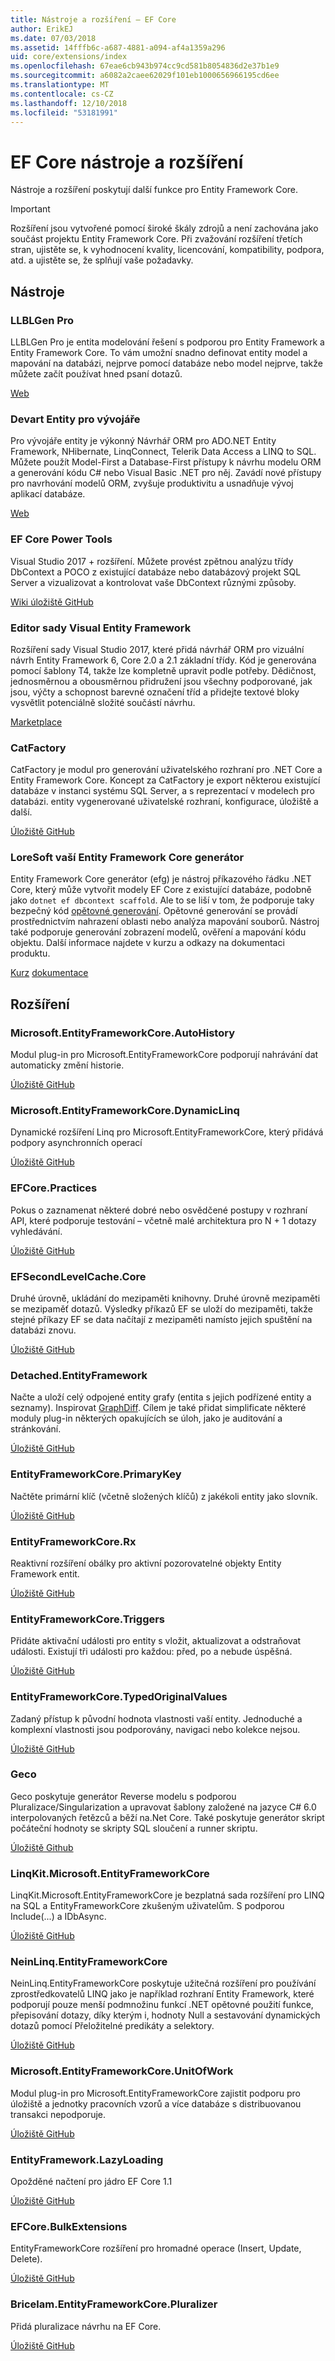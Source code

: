 ```yaml
---
title: Nástroje a rozšíření – EF Core
author: ErikEJ
ms.date: 07/03/2018
ms.assetid: 14fffb6c-a687-4881-a094-af4a1359a296
uid: core/extensions/index
ms.openlocfilehash: 67eae6cb943b974cc9cd581b8054836d2e37b1e9
ms.sourcegitcommit: a6082a2caee62029f101eb1000656966195cd6ee
ms.translationtype: MT
ms.contentlocale: cs-CZ
ms.lasthandoff: 12/10/2018
ms.locfileid: "53181991"
---
```

# <a name="ef-core-tools--extensions"></a>EF Core nástroje a rozšíření

Nástroje a rozšíření poskytují další funkce pro Entity Framework Core.

> [!IMPORTANT]  
> Rozšíření jsou vytvořené pomocí široké škály zdrojů a není zachována jako součást projektu Entity Framework Core. Při zvažování rozšíření třetích stran, ujistěte se, k vyhodnocení kvality, licencování, kompatibility, podpora, atd. a ujistěte se, že splňují vaše požadavky.

## <a name="tools"></a>Nástroje

### <a name="llblgen-pro"></a>LLBLGen Pro

LLBLGen Pro je entita modelování řešení s podporou pro Entity Framework a Entity Framework Core. To vám umožní snadno definovat entity model a mapování na databázi, nejprve pomocí databáze nebo model nejprve, takže můžete začít používat hned psaní dotazů.

[Web](https://www.llblgen.com/)

### <a name="devart-entity-developer"></a>Devart Entity pro vývojáře

Pro vývojáře entity je výkonný Návrhář ORM pro ADO.NET Entity Framework, NHibernate, LinqConnect, Telerik Data Access a LINQ to SQL. Můžete použít Model-First a Database-First přístupy k návrhu modelu ORM a generování kódu C# nebo Visual Basic .NET pro něj. Zavádí nové přístupy pro navrhování modelů ORM, zvyšuje produktivitu a usnadňuje vývoj aplikací databáze.

[Web](https://www.devart.com/entitydeveloper/)

### <a name="ef-core-power-tools"></a>EF Core Power Tools

Visual Studio 2017 + rozšíření. Můžete provést zpětnou analýzu třídy DbContext a POCO z existující databáze nebo databázový projekt SQL Server a vizualizovat a kontrolovat vaše DbContext různými způsoby.

[Wiki úložiště GitHub](https://github.com/ErikEJ/SqlCeToolbox/wiki/EF-Core-Power-Tools)

### <a name="entity-framework-visual-editor"></a>Editor sady Visual Entity Framework

Rozšíření sady Visual Studio 2017, které přidá návrhář ORM pro vizuální návrh Entity Framework 6, Core 2.0 a 2.1 základní třídy. Kód je generována pomocí šablony T4, takže lze kompletně upravit podle potřeby. Dědičnost, jednosměrnou a obousměrnou přidružení jsou všechny podporované, jak jsou, výčty a schopnost barevné označení tříd a přidejte textové bloky vysvětlit potenciálně složité součástí návrhu.

[Marketplace](https://marketplace.visualstudio.com/items?itemName=michaelsawczyn.EFDesigner)

### <a name="catfactory"></a>CatFactory

CatFactory je modul pro generování uživatelského rozhraní pro .NET Core a Entity Framework Core. Koncept za CatFactory je export některou existující databáze v instanci systému SQL Server, a s reprezentací v modelech pro databázi. entity vygenerované uživatelské rozhraní, konfigurace, úložiště a další.

[Úložiště GitHub](https://github.com/hherzl/CatFactory.EntityFrameworkCore)

### <a name="loresofts-entity-framework-core-generator"></a>LoreSoft vaší Entity Framework Core generátor

Entity Framework Core generátor (efg) je nástroj příkazového řádku .NET Core, který může vytvořit modely EF Core z existující databáze, podobně jako `dotnet ef dbcontext scaffold`. Ale to se liší v tom, že podporuje taky bezpečný kód [opětovné generování](https://efg.loresoft.com/en/latest/regeneration/). Opětovné generování se provádí prostřednictvím nahrazení oblasti nebo analýza mapování souborů. Nástroj také podporuje generování zobrazení modelů, ověření a mapování kódu objektu. Další informace najdete v kurzu a odkazy na dokumentaci produktu.

[Kurz](http://www.loresoft.com/Generate-ASP-NET-Web-API)
[dokumentace](https://efg.loresoft.com/en/latest/)

## <a name="extensions"></a>Rozšíření

### <a name="microsoftentityframeworkcoreautohistory"></a>Microsoft.EntityFrameworkCore.AutoHistory

Modul plug-in pro Microsoft.EntityFrameworkCore podporují nahrávání dat automaticky změní historie.

[Úložiště GitHub](https://github.com/Arch/AutoHistory/)

### <a name="microsoftentityframeworkcoredynamiclinq"></a>Microsoft.EntityFrameworkCore.DynamicLinq

Dynamické rozšíření Linq pro Microsoft.EntityFrameworkCore, který přidává podpory asynchronních operací

 [Úložiště GitHub](https://github.com/StefH/System.Linq.Dynamic.Core/)

### <a name="efcorepractices"></a>EFCore.Practices

Pokus o zaznamenat některé dobré nebo osvědčené postupy v rozhraní API, které podporuje testování – včetně malé architektura pro N + 1 dotazy vyhledávání.

[Úložiště GitHub](https://github.com/riezebosch/efcore-practices/tree/master/src/EFCore.Practices/)

### <a name="efsecondlevelcachecore"></a>EFSecondLevelCache.Core

Druhé úrovně, ukládání do mezipaměti knihovny. Druhé úrovně mezipaměti se mezipaměť dotazů. Výsledky příkazů EF se uloží do mezipaměti, takže stejné příkazy EF se data načítají z mezipaměti namísto jejich spuštění na databázi znovu.

[Úložiště GitHub](https://github.com/VahidN/EFSecondLevelCache.Core/)

### <a name="detachedentityframework"></a>Detached.EntityFramework

Načte a uloží celý odpojené entity grafy (entita s jejich podřízené entity a seznamy). Inspirovat [GraphDiff](https://github.com/refactorthis/GraphDiff/). Cílem je také přidat simplificate některé moduly plug-in některých opakujících se úloh, jako je auditování a stránkování.

[Úložiště GitHub](https://github.com/leonardoporro/Detached/)

### <a name="entityframeworkcoreprimarykey"></a>EntityFrameworkCore.PrimaryKey

Načtěte primární klíč (včetně složených klíčů) z jakékoli entity jako slovník.

[Úložiště GitHub](https://github.com/NickStrupat/EntityFramework.PrimaryKey/)

### <a name="entityframeworkcorerx"></a>EntityFrameworkCore.Rx

Reaktivní rozšíření obálky pro aktivní pozorovatelné objekty Entity Framework entit.

[Úložiště GitHub](https://github.com/NickStrupat/EntityFramework.Rx/)

### <a name="entityframeworkcoretriggers"></a>EntityFrameworkCore.Triggers

Přidáte aktivační události pro entity s vložit, aktualizovat a odstraňovat události. Existují tři události pro každou: před, po a nebude úspěšná.

[Úložiště GitHub](https://github.com/NickStrupat/EntityFramework.Triggers/)

### <a name="entityframeworkcoretypedoriginalvalues"></a>EntityFrameworkCore.TypedOriginalValues

Zadaný přístup k původní hodnota vlastnosti vaší entity. Jednoduché a komplexní vlastnosti jsou podporovány, navigaci nebo kolekce nejsou.

[Úložiště GitHub](https://github.com/NickStrupat/EntityFramework.TypedOriginalValues/)

### <a name="geco"></a>Geco

Geco poskytuje generátor Reverse modelu s podporou Pluralizace/Singularization a upravovat šablony založené na jazyce C# 6.0 interpolovaných řetězců a běží na.Net Core. Také poskytuje generátor skript počáteční hodnoty se skripty SQL sloučení a runner skriptu.

[Úložiště Github](https://github.com/iQuarc/Geco)

### <a name="linqkitmicrosoftentityframeworkcore"></a>LinqKit.Microsoft.EntityFrameworkCore

LinqKit.Microsoft.EntityFrameworkCore je bezplatná sada rozšíření pro LINQ na SQL a EntityFrameworkCore zkušeným uživatelům. S podporou Include(...) a IDbAsync.

[Úložiště GitHub](https://github.com/scottksmith95/LINQKit/)

### <a name="neinlinqentityframeworkcore"></a>NeinLinq.EntityFrameworkCore

NeinLinq.EntityFrameworkCore poskytuje užitečná rozšíření pro používání zprostředkovatelů LINQ jako je například rozhraní Entity Framework, které podporují pouze menší podmnožinu funkcí .NET opětovné použití funkce, přepisování dotazy, díky kterým i, hodnoty Null a sestavování dynamických dotazů pomocí Přeložitelné predikáty a selektory.

[Úložiště GitHub](https://github.com/axelheer/nein-linq/)

### <a name="microsoftentityframeworkcoreunitofwork"></a>Microsoft.EntityFrameworkCore.UnitOfWork

Modul plug-in pro Microsoft.EntityFrameworkCore zajistit podporu pro úložiště a jednotky pracovních vzorů a více databáze s distribuovanou transakci nepodporuje.

[Úložiště GitHub](https://github.com/Arch/UnitOfWork/)

### <a name="entityframeworklazyloading"></a>EntityFramework.LazyLoading

Opožděné načtení pro jádro EF Core 1.1

[Úložiště GitHub](https://github.com/darxis/EntityFramework.LazyLoading)

### <a name="efcorebulkextensions"></a>EFCore.BulkExtensions

EntityFrameworkCore rozšíření pro hromadné operace (Insert, Update, Delete).

[Úložiště GitHub](https://github.com/borisdj/EFCore.BulkExtensions)

### <a name="bricelamentityframeworkcorepluralizer"></a>Bricelam.EntityFrameworkCore.Pluralizer

Přidá pluralizace návrhu na EF Core.

[Úložiště GitHub](https://github.com/bricelam/EFCore.Pluralizer)
